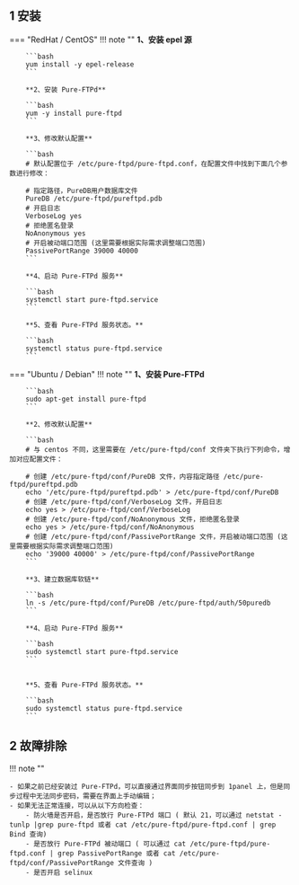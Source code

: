
## 1 安装

=== "RedHat / CentOS"
    !!! note ""
        **1、安装 epel 源**

        ```bash
        yum install -y epel-release
        ```

        **2、安装 Pure-FTPd**
        
        ```bash
        yum -y install pure-ftpd
        ```

        **3、修改默认配置**
        
        ```bash
        # 默认配置位于 /etc/pure-ftpd/pure-ftpd.conf，在配置文件中找到下面几个参数进行修改：

        # 指定路径，PureDB用户数据库文件
        PureDB /etc/pure-ftpd/pureftpd.pdb
        # 开启日志
        VerboseLog yes
        # 拒绝匿名登录
        NoAnonymous yes
        # 开启被动端口范围 (这里需要根据实际需求调整端口范围)
        PassivePortRange 39000 40000
        ```

        **4、启动 Pure-FTPd 服务**
        
        ```bash
        systemctl start pure-ftpd.service
        ```
        
        **5、查看 Pure-FTPd 服务状态。**

        ```bash
        systemctl status pure-ftpd.service
        ```

=== "Ubuntu / Debian"
    !!! note ""
        **1、安装 Pure-FTPd**
        
        ```bash
        sudo apt-get install pure-ftpd
        ```

        **2、修改默认配置**
        
        ```bash
        # 与 centos 不同，这里需要在 /etc/pure-ftpd/conf 文件夹下执行下列命令，增加对应配置文件：

        # 创建 /etc/pure-ftpd/conf/PureDB 文件，内容指定路径 /etc/pure-ftpd/pureftpd.pdb
        echo '/etc/pure-ftpd/pureftpd.pdb' > /etc/pure-ftpd/conf/PureDB
        # 创建 /etc/pure-ftpd/conf/VerboseLog 文件，开启日志
        echo yes > /etc/pure-ftpd/conf/VerboseLog 
        # 创建 /etc/pure-ftpd/conf/NoAnonymous 文件，拒绝匿名登录
        echo yes > /etc/pure-ftpd/conf/NoAnonymous
        # 创建 /etc/pure-ftpd/conf/PassivePortRange 文件，开启被动端口范围 (这里需要根据实际需求调整端口范围)
        echo '39000 40000' > /etc/pure-ftpd/conf/PassivePortRange
        ```

        **3、建立数据库软链**
        
        ```bash
        ln -s /etc/pure-ftpd/conf/PureDB /etc/pure-ftpd/auth/50puredb
        ```

        **4、启动 Pure-FTPd 服务**
        
        ```bash
        sudo systemctl start pure-ftpd.service
        ```
        
        
        **5、查看 Pure-FTPd 服务状态。**

        ```bash
        sudo systemctl status pure-ftpd.service
        ```

## 2 故障排除

!!! note ""

    - 如果之前已经安装过 Pure-FTPd，可以直接通过界面同步按钮同步到 1panel 上，但是同步过程中无法同步密码，需要在界面上手动编辑；
    - 如果无法正常连接，可以从以下方向检查：
        - 防火墙是否开启，是否放行 Pure-FTPd 端口 ( 默认 21，可以通过 netstat -tunlp |grep pure-ftpd 或者 cat /etc/pure-ftpd/pure-ftpd.conf | grep Bind 查询)
        - 是否放行 Pure-FTPd 被动端口 ( 可以通过 cat /etc/pure-ftpd/pure-ftpd.conf | grep PassivePortRange 或者 cat /etc/pure-ftpd/conf/PassivePortRange 文件查询 )
        - 是否开启 selinux

